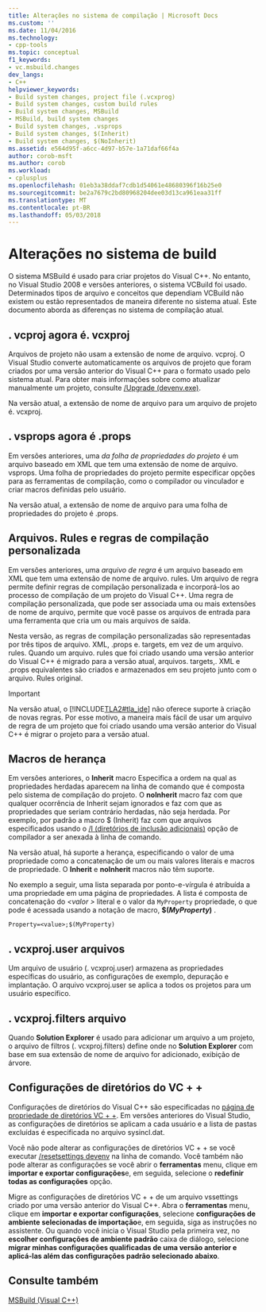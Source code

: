 ```yaml
---
title: Alterações no sistema de compilação | Microsoft Docs
ms.custom: ''
ms.date: 11/04/2016
ms.technology:
- cpp-tools
ms.topic: conceptual
f1_keywords:
- vc.msbuild.changes
dev_langs:
- C++
helpviewer_keywords:
- Build system changes, project file (.vcxprog)
- Build system changes, custom build rules
- Build system changes, MSBuild
- MSBuild, build system changes
- Build system changes, .vsprops
- Build system changes, $(Inherit)
- Build system changes, $(NoInherit)
ms.assetid: e564d95f-a6cc-4d97-b57e-1a71daf66f4a
author: corob-msft
ms.author: corob
ms.workload:
- cplusplus
ms.openlocfilehash: 01eb3a38ddaf7cdb1d54061e48680396f16b25e0
ms.sourcegitcommit: be2a7679c2bd80968204dee03d13ca961eaa31ff
ms.translationtype: MT
ms.contentlocale: pt-BR
ms.lasthandoff: 05/03/2018
---
```

# <a name="build-system-changes"></a>Alterações no sistema de build
O sistema MSBuild é usado para criar projetos do Visual C++. No entanto, no Visual Studio 2008 e versões anteriores, o sistema VCBuild foi usado. Determinados tipos de arquivo e conceitos que dependiam VCBuild não existem ou estão representados de maneira diferente no sistema atual. Este documento aborda as diferenças no sistema de compilação atual.  
  
## <a name="vcproj-is-now-vcxproj"></a>. vcproj agora é. vcxproj  
 Arquivos de projeto não usam a extensão de nome de arquivo. vcproj. O Visual Studio converte automaticamente os arquivos de projeto que foram criados por uma versão anterior do Visual C++ para o formato usado pelo sistema atual. Para obter mais informações sobre como atualizar manualmente um projeto, consulte [/Upgrade (devenv.exe)](/visualstudio/ide/reference/upgrade-devenv-exe).  
  
 Na versão atual, a extensão de nome de arquivo para um arquivo de projeto é. vcxproj.  
  
## <a name="vsprops-is-now-props"></a>. vsprops agora é .props  
 Em versões anteriores, uma *da folha de propriedades do projeto* é um arquivo baseado em XML que tem uma extensão de nome de arquivo. vsprops. Uma folha de propriedades do projeto permite especificar opções para as ferramentas de compilação, como o compilador ou vinculador e criar macros definidas pelo usuário.  
  
 Na versão atual, a extensão de nome de arquivo para uma folha de propriedades do projeto é .props.  
  
## <a name="custom-build-rules-and-rules-files"></a>Arquivos. Rules e regras de compilação personalizada  
 Em versões anteriores, uma *arquivo de regra* é um arquivo baseado em XML que tem uma extensão de nome de arquivo. rules. Um arquivo de regra permite definir regras de compilação personalizada e incorporá-los ao processo de compilação de um projeto do Visual C++. Uma regra de compilação personalizada, que pode ser associada uma ou mais extensões de nome de arquivo, permite que você passe os arquivos de entrada para uma ferramenta que cria um ou mais arquivos de saída.  
  
 Nesta versão, as regras de compilação personalizadas são representadas por três tipos de arquivo. XML, .props e. targets, em vez de um arquivo. rules. Quando um arquivo. rules que foi criado usando uma versão anterior do Visual C++ é migrado para a versão atual, arquivos. targets,. XML e .props equivalentes são criados e armazenados em seu projeto junto com o arquivo. Rules original.  
  
> [!IMPORTANT]
>  Na versão atual, o [!INCLUDE[TLA2#tla_ide](../build/includes/tla2sharptla_ide_md.md)] não oferece suporte à criação de novas regras. Por esse motivo, a maneira mais fácil de usar um arquivo de regra de um projeto que foi criado usando uma versão anterior do Visual C++ é migrar o projeto para a versão atual.  
  
## <a name="inheritance-macros"></a>Macros de herança  
 Em versões anteriores, o **Inherit** macro Especifica a ordem na qual as propriedades herdadas aparecem na linha de comando que é composta pelo sistema de compilação do projeto. O **noInherit** macro faz com que qualquer ocorrência de Inherit sejam ignorados e faz com que as propriedades que seriam contrário herdadas, não seja herdada. Por exemplo, por padrão a macro $ (Inherit) faz com que arquivos especificados usando o [/I (diretórios de inclusão adicionais)](../build/reference/i-additional-include-directories.md) opção de compilador a ser anexada à linha de comando.  
  
 Na versão atual, há suporte a herança, especificando o valor de uma propriedade como a concatenação de um ou mais valores literais e macros de propriedade. O **Inherit** e **noInherit** macros não têm suporte.  
  
 No exemplo a seguir, uma lista separada por ponto-e-vírgula é atribuída a uma propriedade em uma página de propriedades. A lista é composta de concatenação do  *\<valor >* literal e o valor da `MyProperty` propriedade, o que pode é acessada usando a notação de macro, **$(***MyProperty***)** .  
  
```  
Property=<value>;$(MyProperty)  
```  
  
## <a name="vcxprojuser-files"></a>. vcxproj.user arquivos  
 Um arquivo de usuário (. vcxproj.user) armazena as propriedades específicas do usuário, as configurações de exemplo, depuração e implantação. O arquivo vcxproj.user se aplica a todos os projetos para um usuário específico.  
  
## <a name="vcxprojfilters-file"></a>. vcxproj.filters arquivo  
 Quando **Solution Explorer** é usado para adicionar um arquivo a um projeto, o arquivo de filtros (. vcxproj.filters) define onde no **Solution Explorer** com base em sua extensão de nome de arquivo for adicionado, exibição de árvore.  
  
## <a name="vc-directories-settings"></a>Configurações de diretórios do VC + +  
 Configurações de diretórios do Visual C++ são especificadas no [página de propriedade de diretórios VC + +](../ide/vcpp-directories-property-page.md). Em versões anteriores do Visual Studio, as configurações de diretórios se aplicam a cada usuário e a lista de pastas excluídas é especificada no arquivo sysincl.dat.  
  
 Você não pode alterar as configurações de diretórios VC + + se você executar [/resetsettings devenv](/visualstudio/ide/reference/resetsettings-devenv-exe) na linha de comando. Você também não pode alterar as configurações se você abrir o **ferramentas** menu, clique em **importar e exportar configurações**e, em seguida, selecione o **redefinir todas as configurações** opção.  
  
 Migre as configurações de diretórios VC + + de um arquivo vssettings criado por uma versão anterior do Visual C++. Abra o **ferramentas** menu, clique em **importar e exportar configurações**, selecione **configurações de ambiente selecionadas de importação**e, em seguida, siga as instruções no assistente. Ou quando você inicia o Visual Studio pela primeira vez, no **escolher configurações de ambiente padrão** caixa de diálogo, selecione **migrar minhas configurações qualificadas de uma versão anterior e aplicá-las além das configurações padrão selecionado abaixo**.  
  
## <a name="see-also"></a>Consulte também  
 [MSBuild (Visual C++)](../build/msbuild-visual-cpp.md)